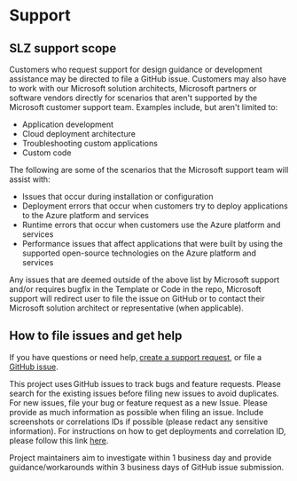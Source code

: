 # Support 

## SLZ support scope 

Customers who request support for design guidance or development assistance may be directed to file a GitHub issue. Customers may also have to work with our Microsoft solution architects, Microsoft partners or software vendors directly for scenarios that aren't supported by the Microsoft customer support team. Examples include, but aren't limited to: 

* Application development 
* Cloud deployment architecture 
* Troubleshooting custom applications 
* Custom code 

The following are some of the scenarios that the Microsoft support team will assist with: 

* Issues that occur during installation or configuration 
* Deployment errors that occur when customers try to deploy applications to the Azure platform and services 
* Runtime errors that occur when customers use the Azure platform and services 
* Performance issues that affect applications that were built by using the supported open-source technologies on the Azure platform and services 

Any issues that are deemed outside of the above list by Microsoft support and/or requires bugfix in the Template or Code in the repo, Microsoft support will redirect user to file the issue on GitHub or to contact their Microsoft solution architect or representative (when applicable). 

## How to file issues and get help 

If you have questions or need help, [create a support request](https://ms.portal.azure.com/#view/Microsoft_Azure_Support/HelpAndSupportBlade/~/overview), or file a [GitHub issue](https://github.com/Azure/sovereign-landing-zone/issues). 

This project uses GitHub issues to track bugs and feature requests. Please search for the existing issues before filing new issues to avoid duplicates. For new issues, file your bug or feature request as a new Issue. Please provide as much information as possible when filing an issue. Include screenshots or correlations IDs if possible (please redact any sensitive information). For instructions on how to get deployments and correlation ID, please follow this link [here](https://learn.microsoft.com/azure/azure-resource-manager/templates/deployment-history?tabs=azure-portal#get-deployments-and-correlation-id). 

Project maintainers aim to investigate within 1 business day and provide guidance/workarounds within 3 business days of GitHub issue submission. 